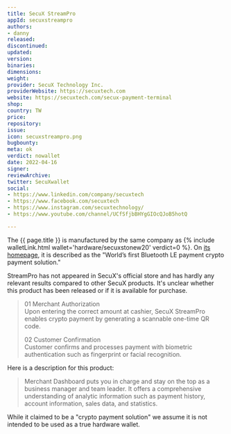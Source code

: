 ```yaml
---
title: SecuX StreamPro
appId: secuxstreampro
authors:
- danny
released: 
discontinued: 
updated: 
version: 
binaries: 
dimensions: 
weight: 
provider: SecuX Technology Inc.
providerWebsite: https://secuxtech.com
website: https://secuxtech.com/secux-payment-terminal
shop: 
country: TW
price: 
repository: 
issue: 
icon: secuxstreampro.png
bugbounty: 
meta: ok
verdict: nowallet
date: 2022-04-16
signer: 
reviewArchive: 
twitter: SecuXwallet
social:
- https://www.linkedin.com/company/secuxtech
- https://www.facebook.com/secuxtech
- https://www.instagram.com/secuxtechnology/
- https://www.youtube.com/channel/UCfSfjbBHYgGIOcQJoB5hotQ

---
```


The {{ page.title }} is manufactured by the same company as {% include walletLink.html wallet='hardware/secuxstonew20' verdict=0 %}. On [its homepage](https://secuxtech.com/secux-payment-terminal), it is described as the "World’s first Bluetooth LE payment crypto payment solution."

StreamPro has not appeared in SecuX's official store and has hardly any relevant results compared to other SecuX products. It's unclear whether this product has been released or if it is available for purchase.

> 01 Merchant Authorization <br />
Upon entering the correct amount at cashier, SecuX StreamPro enables crypto payment by generating a scannable one-time QR code.
>
> 02 Customer Confirmation <br />
> Customer confirms and processes payment with biometric authentication such as fingerprint or facial recognition.

Here is a description for this product:

> Merchant Dashboard puts you in charge and stay on the top as a business manager and team leader. It offers a comprehensive understanding of analytic information such as payment history, account information, sales data, and statistics.

While it claimed to be a "crypto payment solution" we assume it is not intended to be used as a true hardware wallet.